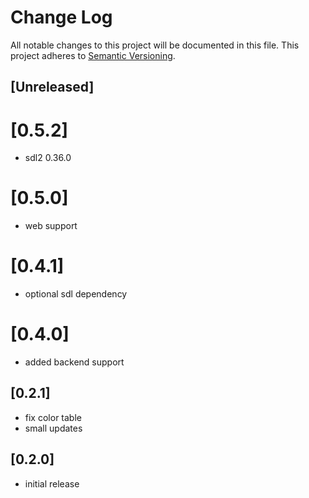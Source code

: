 # Change Log
All notable changes to this project will be documented in this file.
This project adheres to [Semantic Versioning](http://semver.org/).

## [Unreleased]

# [0.5.2]
- sdl2 0.36.0

# [0.5.0]
- web support 

# [0.4.1]
- optional sdl dependency

# [0.4.0]
- added backend support

## [0.2.1]
- fix color table
- small updates

## [0.2.0]
- initial release